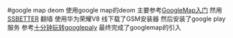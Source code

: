 #google map deom
使用google map的deom
主要参考[GoogleMap入门](http://blog.csdn.net/zhang_ying_xian/article/details/51123948#quote)
然用[SSBETTER](http://ssbetter.net) 翻墙  使用华为荣耀V8 线下载了GSM安装器 然后安装了google play服务 参考[十分钟玩转googlepaly](http://www.ithome.com/html/android/293292.htm)
最终完成了googlemap的引入